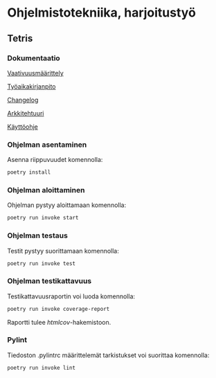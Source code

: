 # Ohjelmistotekniika, harjoitustyö

## Tetris

### Dokumentaatio ###
[Vaativuusmäärittely](https://github.com/HYTApio/ot-harjoitustyo/blob/master/dokumentaatio/vaatimusmaarittely.md)

[Työaikakirjanpito](https://github.com/HYTApio/ot-harjoitustyo/blob/master/dokumentaatio/tuntikirjanpito.md)

[Changelog](https://github.com/HYTApio/ot-harjoitustyo/blob/master/dokumentaatio/changelog.md)

[Arkkitehtuuri](https://github.com/HYTApio/ot-harjoitustyo/blob/master/dokumentaatio/arkkitehtuuri.md)

[Käyttöohje](https://github.com/HYTApio/ot-harjoitustyo/blob/master/dokumentaatio/kayttoohje.md)



### Ohjelman asentaminen

Asenna riippuvuudet komennolla:

```bash
poetry install
```

### Ohjelman aloittaminen

Ohjelman pystyy aloittamaan komennolla:

```bash
poetry run invoke start
```

### Ohjelman testaus

Testit pystyy suorittamaan komennolla:

```bash
poetry run invoke test
```

### Ohjelman testikattavuus

Testikattavuusraportin voi luoda komennolla:

```bash
poetry run invoke coverage-report
```

Raportti tulee _htmlcov_-hakemistoon.

### Pylint

Tiedoston .pylintrc määrittelemät tarkistukset voi suorittaa komennolla:

```bash
poetry run invoke lint
```
